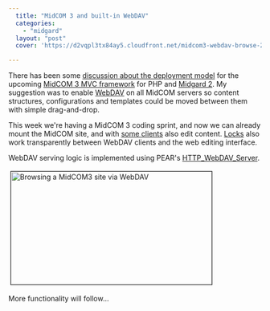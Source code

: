 ```yaml
---
  title: "MidCOM 3 and built-in WebDAV"
  categories: 
    - "midgard"
  layout: "post"
  cover: 'https://d2vqpl3tx84ay5.cloudfront.net/midcom3-webdav-browse-20080626-tm.jpg'

---
```

<p>
There has been some <a href="http://www.midgard-project.org/discussion/developer-forum/some_midcom3_ideas/">discussion about the deployment model</a> for the upcoming <a href="http://bergie.iki.fi/blog/midcom_3_at_a_glance/">MidCOM 3 MVC framework</a> for PHP and <a href="http://bergie.iki.fi/blog/midgard_2-more_than_just_php-more_than_just_cms/">Midgard 2</a>. My suggestion was to enable <a href="http://en.wikipedia.org/wiki/WebDAV">WebDAV</a> on all MidCOM servers so content structures, configurations and templates could be moved between them with simple drag-and-drop.
</p><p>
This week we're having a MidCOM 3 coding sprint, and now we can already mount the MidCOM site, and with <a href="http://www.davexplorer.org/">some clients</a> also edit content. <a href="http://bergie.iki.fi/blog/document_locking_hits_midcom_2-8/">Locks</a> also work transparently between WebDAV clients and the web editing interface.
</p><p>
WebDAV serving logic is implemented using PEAR's <a href="http://pear.php.net/package/HTTP_WebDAV_Server">HTTP_WebDAV_Server</a>.
</p><p>
<a href="https://d2vqpl3tx84ay5.cloudfront.net/midcom3-webdav-browse-20080626.png"><img src="https://d2vqpl3tx84ay5.cloudfront.net/midcom3-webdav-browse-20080626-tm.jpg" height="225" width="400" border="1" hspace="4" vspace="4" alt="Browsing a MidCOM3 site via WebDAV" title="Browsing a MidCOM3 site via WebDAV" /></a>
</p><p>
More functionality will follow...
</p>
